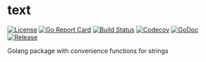 # text

[![License](https://img.shields.io/github/license/gonvenience/text.svg)](https://github.com/gonvenience/text/blob/main/LICENSE)
[![Go Report Card](https://goreportcard.com/badge/github.com/gonvenience/text)](https://goreportcard.com/report/github.com/gonvenience/text)
[![Build Status](https://travis-ci.org/gonvenience/text.svg?branch=main)](https://travis-ci.org/gonvenience/text)
[![Codecov](https://img.shields.io/codecov/c/github/gonvenience/text/main.svg)](https://codecov.io/gh/gonvenience/text)
[![GoDoc](https://godoc.org/github.com/gonvenience/text/pkg?status.svg)](https://godoc.org/github.com/gonvenience/text)
[![Release](https://img.shields.io/github/release/gonvenience/text.svg)](https://github.com/gonvenience/text/releases/latest)

Golang package with convenience functions for strings
